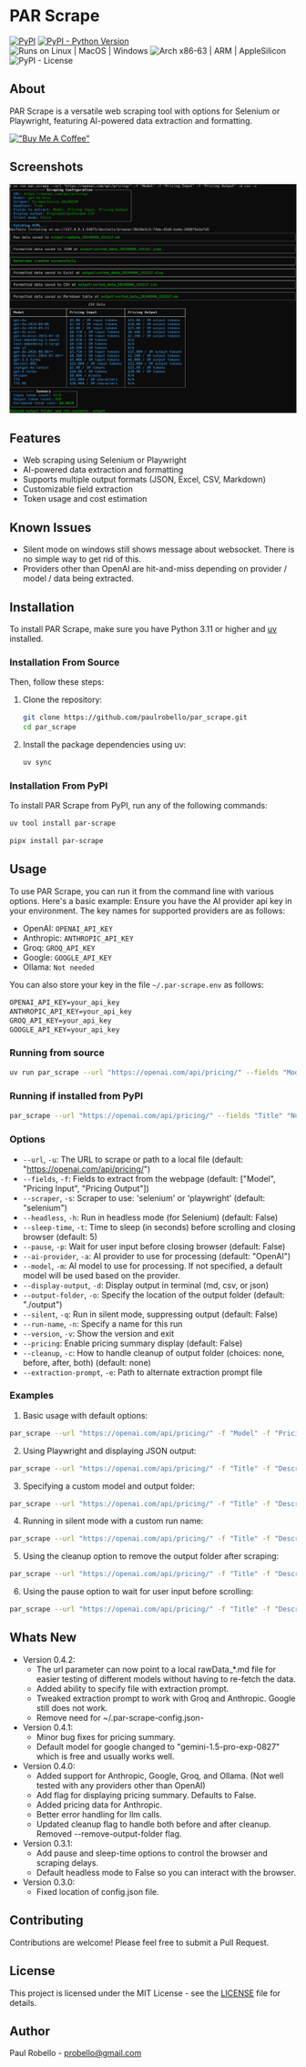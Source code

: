 # PAR Scrape

[![PyPI](https://img.shields.io/pypi/v/par-scrape)](https://pypi.org/project/par-scrape/)
[![PyPI - Python Version](https://img.shields.io/pypi/pyversions/par-scrape.svg)](https://pypi.org/project/par-scrape/)  
![Runs on Linux | MacOS | Windows](https://img.shields.io/badge/runs%20on-Linux%20%7C%20MacOS%20%7C%20Windows-blue)
![Arch x86-63 | ARM | AppleSilicon](https://img.shields.io/badge/arch-x86--64%20%7C%20ARM%20%7C%20AppleSilicon-blue)  
![PyPI - License](https://img.shields.io/pypi/l/par-scrape)

## About
PAR Scrape is a versatile web scraping tool with options for Selenium or Playwright, featuring AI-powered data extraction and formatting.

[!["Buy Me A Coffee"](https://www.buymeacoffee.com/assets/img/custom_images/orange_img.png)](https://buymeacoffee.com/probello3)

## Screenshots
![PAR Scrape Screenshot](https://raw.githubusercontent.com/paulrobello/par_scrape/main/Screenshot.png)

## Features

- Web scraping using Selenium or Playwright
- AI-powered data extraction and formatting
- Supports multiple output formats (JSON, Excel, CSV, Markdown)
- Customizable field extraction
- Token usage and cost estimation

## Known Issues
- Silent mode on windows still shows message about websocket. There is no simple way to get rid of this.
- Providers other than OpenAI are hit-and-miss depending on provider / model / data being extracted.

## Installation

To install PAR Scrape, make sure you have Python 3.11 or higher and [uv](https://pypi.org/project/uv/) installed.

### Installation From Source

Then, follow these steps:

1. Clone the repository:
   ```bash
   git clone https://github.com/paulrobello/par_scrape.git
   cd par_scrape
   ```

2. Install the package dependencies using uv:
   ```bash
   uv sync
   ```
### Installation From PyPI

To install PAR Scrape from PyPI, run any of the following commands:

```bash
uv tool install par-scrape
```

```bash
pipx install par-scrape
```

## Usage

To use PAR Scrape, you can run it from the command line with various options. Here's a basic example:
Ensure you have the AI provider api key in your environment.
The key names for supported providers are as follows:
- OpenAI: `OPENAI_API_KEY`
- Anthropic: `ANTHROPIC_API_KEY`
- Groq: `GROQ_API_KEY`
- Google: `GOOGLE_API_KEY`
- Ollama: `Not needed`

You can also store your key in the file `~/.par-scrape.env` as follows:
```
OPENAI_API_KEY=your_api_key
ANTHROPIC_API_KEY=your_api_key
GROQ_API_KEY=your_api_key
GOOGLE_API_KEY=your_api_key
```

### Running from source
```bash
uv run par_scrape --url "https://openai.com/api/pricing/" --fields "Model" --fields "Pricing Input" --fields "Pricing Output" --scraper selenium --model gpt-4o-mini --display-output md
```

### Running if installed from PyPI
```bash
par_scrape --url "https://openai.com/api/pricing/" --fields "Title" "Number of Points" "Creator" "Time Posted" "Number of Comments" --scraper selenium --model gpt-4o-mini --display-output md
```

### Options

- `--url`, `-u`: The URL to scrape or path to a local file (default: "https://openai.com/api/pricing/")
- `--fields`, `-f`: Fields to extract from the webpage (default: ["Model", "Pricing Input", "Pricing Output"])
- `--scraper`, `-s`: Scraper to use: 'selenium' or 'playwright' (default: "selenium")
- `--headless`, `-h`: Run in headless mode (for Selenium) (default: False)
- `--sleep-time`, `-t`: Time to sleep (in seconds) before scrolling and closing browser (default: 5)
- `--pause`, `-p`: Wait for user input before closing browser (default: False)
- `--ai-provider`, `-a`: AI provider to use for processing (default: "OpenAI")
- `--model`, `-m`: AI model to use for processing. If not specified, a default model will be used based on the provider.
- `--display-output`, `-d`: Display output in terminal (md, csv, or json)
- `--output-folder`, `-o`: Specify the location of the output folder (default: "./output")
- `--silent`, `-q`: Run in silent mode, suppressing output (default: False)
- `--run-name`, `-n`: Specify a name for this run
- `--version`, `-v`: Show the version and exit
- `--pricing`: Enable pricing summary display (default: False)
- `--cleanup`, `-c`: How to handle cleanup of output folder (choices: none, before, after, both) (default: none)
- `--extraction-prompt`, `-e`: Path to alternate extraction prompt file

### Examples

1. Basic usage with default options:
```bash
par_scrape --url "https://openai.com/api/pricing/" -f "Model" -f "Pricing Input" -f "Pricing Output" --pricing
```
2. Using Playwright and displaying JSON output:
```bash
par_scrape --url "https://openai.com/api/pricing/" -f "Title" -f "Description" -f "Price" --scraper playwright -d json --pricing
```
3. Specifying a custom model and output folder:
```bash
par_scrape --url "https://openai.com/api/pricing/" -f "Title" -f "Description" -f "Price" --model gpt-4 --output-folder ./custom_output --pricing
```
4. Running in silent mode with a custom run name:
```bash
par_scrape --url "https://openai.com/api/pricing/" -f "Title" -f "Description" -f "Price" --silent --run-name my_custom_run --pricing
```
5. Using the cleanup option to remove the output folder after scraping:
```bash
par_scrape --url "https://openai.com/api/pricing/" -f "Title" -f "Description" -f "Price" --cleanup --pricing
```
6. Using the pause option to wait for user input before scrolling:
```bash
par_scrape --url "https://openai.com/api/pricing/" -f "Title" -f "Description" -f "Price" --pause --pricing
```

## Whats New
- Version 0.4.2:
  - The url parameter can now point to a local rawData_*.md file for easier testing of different models without having to re-fetch the data.
  - Added ability to specify file with extraction prompt.
  - Tweaked extraction prompt to work with Groq and Anthropic. Google still does not work.
  - Remove need for ~/.par-scrape-config.json-
- Version 0.4.1:
  - Minor bug fixes for pricing summary.
  - Default model for google changed to "gemini-1.5-pro-exp-0827" which is free and usually works well.
- Version 0.4.0:
  - Added support for Anthropic, Google, Groq, and Ollama. (Not well tested with any providers other than OpenAI)
  - Add flag for displaying pricing summary. Defaults to False.
  - Added pricing data for Anthropic.
  - Better error handling for llm calls.
  - Updated cleanup flag to handle both before and after cleanup. Removed --remove-output-folder flag.
- Version 0.3.1:
  - Add pause and sleep-time options to control the browser and scraping delays.
  - Default headless mode to False so you can interact with the browser.
- Version 0.3.0:
  - Fixed location of config.json file.

## Contributing

Contributions are welcome! Please feel free to submit a Pull Request.

## License

This project is licensed under the MIT License - see the [LICENSE](LICENSE) file for details.

## Author

Paul Robello - probello@gmail.com
